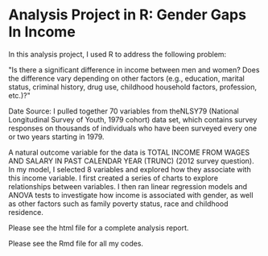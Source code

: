 # Analysis Project in R: Gender Gaps In Income
In this analysis project, I used R to address the following problem:

"Is there a significant difference in income between men and women? 
Does the difference vary depending on other factors (e.g., education, marital status, criminal history, drug use, childhood household factors, profession, etc.)?"

Date Source: I pulled together 70 variables from theNLSY79 (National Longitudinal Survey of Youth, 1979 cohort) data set, which contains survey responses on thousands of individuals who have been surveyed every one or two years starting in 1979.

A natural outcome variable for the data is TOTAL INCOME FROM WAGES AND SALARY IN PAST CALENDAR YEAR (TRUNC) (2012 survey question). In my model, I selected 8 variables and explored how they associate with this income variable. I first created a series of charts to explore relationships between variables. I then ran linear regression models and ANOVA tests to investigate how income is associated with gender, as well as other factors such as family poverty status, race and childhood residence. 

Please see the html file for a complete analysis report.

Please see the Rmd file for all my codes. 
